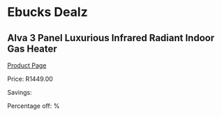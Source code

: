 
# Ebucks Dealz
## Alva 3 Panel Luxurious Infrared Radiant Indoor Gas Heater
[Product Page](https://www.ebucks.com/web/shop/productSelected.do?prodId=1142122004&catId=704982758)

Price: R1449.00

Savings: 

Percentage off: %
	